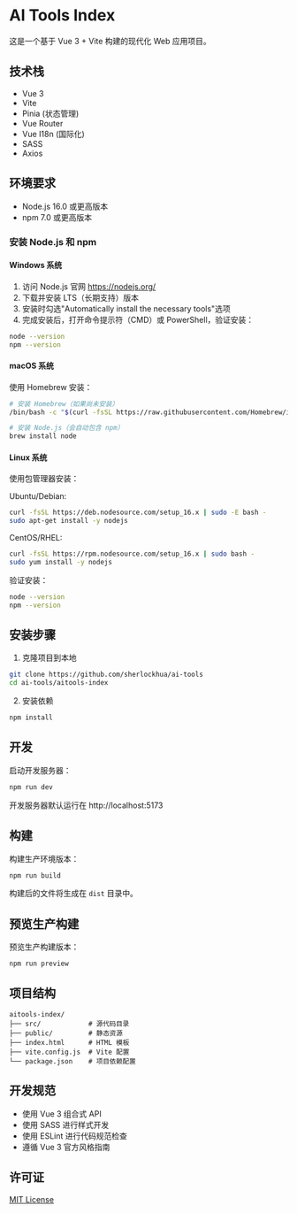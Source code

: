 # AI Tools Index

这是一个基于 Vue 3 + Vite 构建的现代化 Web 应用项目。

## 技术栈

- Vue 3
- Vite
- Pinia (状态管理)
- Vue Router
- Vue I18n (国际化)
- SASS
- Axios

## 环境要求

- Node.js 16.0 或更高版本
- npm 7.0 或更高版本

### 安装 Node.js 和 npm

#### Windows 系统

1. 访问 Node.js 官网 https://nodejs.org/
2. 下载并安装 LTS（长期支持）版本
3. 安装时勾选"Automatically install the necessary tools"选项
4. 完成安装后，打开命令提示符（CMD）或 PowerShell，验证安装：
```bash
node --version
npm --version
```

#### macOS 系统

使用 Homebrew 安装：
```bash
# 安装 Homebrew（如果尚未安装）
/bin/bash -c "$(curl -fsSL https://raw.githubusercontent.com/Homebrew/install/HEAD/install.sh)"

# 安装 Node.js（会自动包含 npm）
brew install node
```

#### Linux 系统

使用包管理器安装：

Ubuntu/Debian:
```bash
curl -fsSL https://deb.nodesource.com/setup_16.x | sudo -E bash -
sudo apt-get install -y nodejs
```

CentOS/RHEL:
```bash
curl -fsSL https://rpm.nodesource.com/setup_16.x | sudo bash -
sudo yum install -y nodejs
```

验证安装：
```bash
node --version
npm --version
```

## 安装步骤

1. 克隆项目到本地
```bash
git clone https://github.com/sherlockhua/ai-tools
cd ai-tools/aitools-index
```

2. 安装依赖
```bash
npm install
```

## 开发

启动开发服务器：
```bash
npm run dev
```

开发服务器默认运行在 http://localhost:5173

## 构建

构建生产环境版本：
```bash
npm run build
```

构建后的文件将生成在 `dist` 目录中。

## 预览生产构建

预览生产构建版本：
```bash
npm run preview
```

## 项目结构

```
aitools-index/
├── src/            # 源代码目录
├── public/         # 静态资源
├── index.html      # HTML 模板
├── vite.config.js  # Vite 配置
└── package.json    # 项目依赖配置
```

## 开发规范

- 使用 Vue 3 组合式 API
- 使用 SASS 进行样式开发
- 使用 ESLint 进行代码规范检查
- 遵循 Vue 3 官方风格指南

## 许可证

[MIT License](LICENSE) 